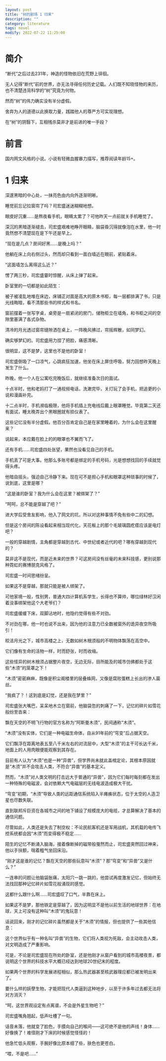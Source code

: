 ```yaml
---
layout: post
title: "树的剧场 1 归来"
description: ""
category: literature
tags: novel
modify: 2022-07-22 11:25:00
---
```

# 简介
“断代”之后过去231年，神造的怪物依旧在荒野上徘徊。

无人记得“断代”前的世界，亦无法寻得任何历史记载。人们既不知晓怪物的来历，也不清楚违背科学的“树”究竟为何物。

然而“树”的伟力确实没有半分虚假。

舍弃为人的道德以此换取力量，践踏他人的尊严方可实现理想。

在“树”的阴翳下，互相残杀莫非才是前进的唯一手段？


# 前言
国内网文风格的小说。小说有轻微血腥暴力描写，推荐阅读年龄15+。


# 1 归来
深邃黑暗的中心处，一抹亮色由内向外逐渐明晰。

睡觉前忘记拉窗帘了吗？司宏盛迷迷糊糊地想。

眼皮好沉重……是熬夜看手机，眼睛太累了？可他昨天一点前就关手机睡觉了。

深沉的黑暗逐渐褪去，司宏盛艰难地睁开眼睛，脑袋昏沉得就像泡在水里，他一时竟然想不清楚现在是下午还是早上。

“现在是几点？房间好黑……是晚上吗？”

他躺在床上向右侧过头，然而却只看到一面白墙近在眼前，紧贴着床。

“这面墙怎么离得这么近？”

愣了两三秒，司宏盛霎时惊醒，从床上弹了起来。

卧室里的一切都是如此陌生：

被子被凌乱地堆在床边，床铺正对面是高大的原木书柜，每一层都排满了书，只是光线晦暗，看不清那些书的样式和书名。

窗前摆着一张写字桌，桌旁是一扇紧闭的房门，储物柜立在墙角，和书柜之间的空隙里塞满了各式杂物。

清冷的月光透过窗帘缝隙洒在桌上，一阵晚风拂过，帘摇辉散，如同梦幻。

确实够梦幻的。司宏盛用力捏了把脸，痛感清晰。

很明显，这不是梦，这里也不是他的卧室！

司宏盛倒吸了一口凉气，心跳疯狂加速，他坐在床上屏住呼吸，努力回想昨天晚上发生了什么。

昨晚，他一个人在公寓吃完晚饭后，就继续准备次日的面试。

十点半时，他和老妈打了一通视频电话，洗漱完毕，关灯玩了会手机，把追更的小说和漫画补完。

十二点半时，手机濒临极限，他将手机插上充电线后戴上眼罩睡觉。毕竟第二天还有面试，睡太晚弄出个黑眼圈就有损仪表了。

这些记忆没有半分虚假。他百分百肯定自己是在家里睡着的，为什么会在这里醒来？

说起来，本应戴在脸上的的眼罩也不翼而飞了。

还有手机……司宏盛四处张望，果然也没看见自己的手机。

手机丢了可是大事。他那么多账号都是绑定的手机号码，光是想想找回的手续就觉得头疼。

他暗自摇头，强迫自己冷静下来。现在可不是担心手机和眼罩这种琐事的时候了，说到底，这里是哪？

“这是谁的卧室？我为什么会在这里？被绑架了？”

“呵呵，总不能是穿越了吧？”

进大学后受舍友影响，他入了网文的坑，所以对这种事情不免有些中二的幻想。

但是这个房间的陈设看起来相当现代化，天花板上的那个毛玻璃圆疙瘩应该是电灯吧？

一般的穿越剧情，主角都是穿越到古代、中世纪或者近代的吧？哪有穿越到现代的？

莫非这不是现代，而是近未来的世界？可这房间没有丝毫的未来科技感，更别说那种霓虹的赛博朋克风格了。

司宏盛一时间思绪纷呈。

如果这不是穿越，那就只能是被人绑架了。

可他家境一般，性别男，普通大四计算机系学生，长得也不算帅，哪位绿林好汉闲着没事绑架他这个大老爷们？

司宏盛缓缓下床，双脚沾地时，他隐约觉得有些不对劲。

不对劲在哪，他一时也说不出来，因为他的注意力已全数被窗外的诡异夜空所吸引！

皎洁月光之下，城市高楼之上，无数如树木根须般的不明物体飘荡在高空中。

它们像有生命的活物一样，时而舒张，时而收缩。

这些怪异的树木根须占据整片夜空，无边无际，目所能及的城市仿佛都处于这些“木须”的笼罩之下！

“木须”密密麻麻，既像是积尘阁楼里的层叠蛛网，又像是腐败蛋糕上长出的渗人菌丝。

“我疯了？！这到底是幻觉，还是我在梦里？”

司宏盛张大嘴巴，呆呆地木立在窗前，他脑袋忽的刺痛了一下，记忆的碎片如雪花般纷至沓来：

飘在天空的不明飞行物的官方名称为“阿斯曼木须”，民间通称“木须”。

“木须”没有实体，它们是一种电磁生命体，自从91年前的“穹变”后占据天空。

它们飘浮在距离地表五至八千米左右的对流层中，大型“木须”的主干可长达千米，地面上的人用肉眼便能观察到其存在。

目前有人认为“木须”也是一种“异兽”，但学界尚未就此盖棺定论，其根本原因就是“木须”并不会攻击人类，不符合“异兽”的基本定义。

然而，“木须”对人类文明的打击远大于普通的“异兽”，因为它们每时每刻都在发出一种特殊的电磁波，会对依赖大气电磁层的无线电波造成极大干扰。

“穹变”初期，“木须”导致人类的远距通信系统陷入半瘫痪状态，位于太空的人造卫星也尽数失联。

直到联邦斥巨资在各城市之间的地下铺设了规模庞大的电缆，才总算解决了基本的通信问题。

尽管如此，人类还是失去了制空权：不论民航客机还是军用战机，其机载的电传飞控系统都会因“木须”而变得极不稳定……

陌生的记忆不断涌入脑海，接着像断掉的磁带般戛然而止，司宏盛突然回过神来，他以手扶额，喘着粗气坐回床沿。

“刚才这是谁的记忆？飘在天空的那些玩意叫“木须”？那“穹变”和“异兽”又是什么？”

一连串的问题让他脑袋胀痛，太阳穴一跳一跳的，他尝试再度激发记忆，但始终无法找回那种记忆碎片如雪花般涌现的感觉。

这都什么跟什么啊……司宏盛叹了口气，半靠在床上。

如果这不是梦，那他铁定是穿越了，因为这明显不是他以前生活的地球世界：在地球，天上可没有这种叫“木须”的鬼玩意！

话说回来，刚才的记忆碎片虽然都是关于“木须”的情报，但也提供了一些其他信息：

这个世界似乎有一种名叫“异兽”的生物，它们将人类视为死敌，会主动攻击人类，对文明造成了严重影响。

可是，不论是司宏盛现在所处的卧室，还是他刚才从窗户看到的城市高楼夜景，都说明这个世界的科技水平大概已经达到地球20世纪末的程度。

如果两个世界的科学发展进程相似，那么热武器甚至核武器理应都已被发明出来了。

要什么样的妖孽生物，才能把现代人类逼到这种地步，以至于许多年过去都无法将对方消灭？

“呵，这世界观设定有点离谱，不会是外星生物吧？”

司宏盛嘴角翘起，低声吐槽了一句。

话音未落，他就变了脸色，手摸向自己的喉间——这可绝不是他的声线！身体……好像换了！难怪刚才下床的时候感觉怪怪的！

他急忙低头观察，手腕好像比原本细了些，肤色也更苍白。

“喂，不是吧……”


